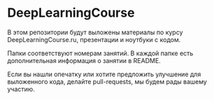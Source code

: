 # DeepLearningCourse

В этом репозитории будут выложены материалы по курсу DeepLearningCourse.ru, презентации и ноутбуки с кодом. 

Папки соответствуют номерам занятий. В каждой папке есть дополнительная информация о занятии в README.

Если вы нашли опечатку или хотите предложить улучшение для выложенного кода, делайте pull-requests, мы будем рады вашему участию.
